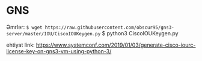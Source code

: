 # GNS

Əmrlər:
`$ wget https://raw.githubusercontent.com/obscur95/gns3-server/master/IOU/CiscoIOUKeygen.py`
$ python3 CiscoIOUKeygen.py 

ehtiyat link: https://www.systemconf.com/2019/01/03/generate-cisco-iourc-license-key-on-gns3-vm-using-python-3/

